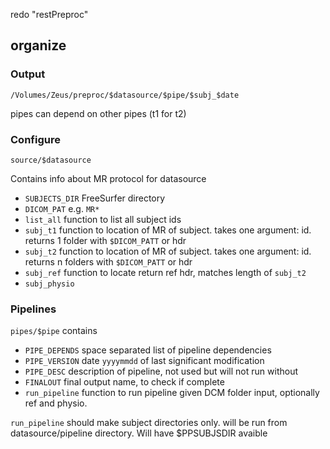redo "restPreproc" 

## organize

### Output
 `/Volumes/Zeus/preproc/$datasource/$pipe/$subj_$date`

pipes can depend on other pipes (t1 for t2)

### Configure
 `source/$datasource` 

Contains info about MR protocol for datasource
 * `SUBJECTS_DIR` FreeSurfer directory
 * `DICOM_PAT` e.g. `MR*`
 * `list_all` function to list all subject ids
 * `subj_t1` function to location of MR of subject. takes one argument: id. returns 1 folder with `$DICOM_PATT` or hdr
 * `subj_t2` function to location of MR of subject. takes one argument: id. returns n folders with `$DICOM_PATT` or hdr 
 * `subj_ref` function to locate  return ref hdr, matches length of `subj_t2`
 * `subj_physio` 

### Pipelines
`pipes/$pipe`
contains 
 * `PIPE_DEPENDS` space separated list of pipeline dependencies
 * `PIPE_VERSION` date `yyyymmdd` of last significant modification
 * `PIPE_DESC`    description of pipeline, not used but will not run without
 * `FINALOUT`     final output name, to check if complete
 * `run_pipeline` function to run pipeline given DCM folder input, optionally ref and physio.

 `run_pipeline` should make subject directories only. will be run from datasource/pipeline directory. Will have $PPSUBJSDIR avaible
